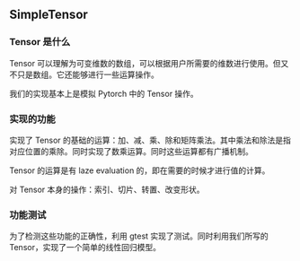 ## SimpleTensor

### Tensor 是什么

Tensor 可以理解为可变维数的数组，可以根据用户所需要的维数进行使用。但又不只是数组。它还能够进行一些运算操作。

我们的实现基本上是模拟 Pytorch 中的 Tensor 操作。

### 实现的功能

实现了 Tensor 的基础的运算：加、减、乘、除和矩阵乘法。其中乘法和除法是指对应位置的乘除。同时实现了数乘运算。同时这些运算都有广播机制。

Tensor 的运算是有 laze evaluation 的，即在需要的时候才进行值的计算。

对 Tensor 本身的操作：索引、切片、转置、改变形状。

### 功能测试

为了检测这些功能的正确性，利用 gtest 实现了测试。同时利用我们所写的 Tensor，实现了一个简单的线性回归模型。
